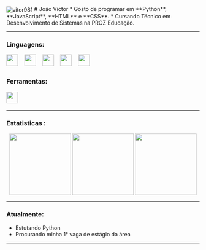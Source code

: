 <img align="center" alt="vitor981" scr=https://i.pinimg.com/736x/1d/9a/5b/1d9a5bc9875709d81d415677d150dd69.jpg>
# João Victor
* Gosto de programar em **Python**, **JavaScript**, **HTML** e **CSS**.
* Cursando Técnico em Desenvolvimento de Sistemas na PROZ Educação.


---

### Linguagens:
<img height="30px" src="https://icongr.am/devicon/python-original.svg?size=30&color=currentColor">ㅤ
<img height="30px" src="https://icongr.am/devicon/mysql-original-wordmark.svg?size=30&color=currentColor">ㅤ
<img height="30px" src="https://icongr.am/devicon/javascript-original.svg?size=30&color=currentColor">ㅤ
<img height="30px" src="https://icongr.am/devicon/html5-original.svg?size=30&color=currentColor">ㅤ
<img height="30px" src="https://icongr.am/devicon/css3-original.svg?size=30&color=currentColor">ㅤ


### Ferramentas:ㅤ
<img height="30px" src="https://devicon-website.vercel.app/api/vscode/original.svg">ㅤ


---

### Estatisticas :
<div align="center">
    <td  >
      <img height="160px" src="https://github-readme-stats.vercel.app/api?username=vitor981&show_icons=true&theme=tokyonight&include_all_commits=true&locale=pt-br&rank_icon=github"/>
    <td>
      <img height="160px" src="https://github-readme-stats.vercel.app/api/top-langs/?username=vitor981&layout=compact&theme=tokyonight&locale=pt-br&include_all_commits=true"/>
    <td>
      <img height="160px" src="https://github-readme-streak-stats.herokuapp.com/?user=vitor981&include_all_commits=true&theme=tokyonight&locale=pt-br"/>
</div>

---

### Atualmente: 
 
* Estutando Python
* Procurando minha 1° vaga de estágio da área

---
